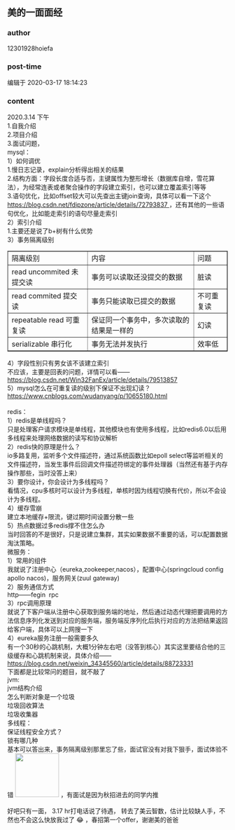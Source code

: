 ## 美的一面面经
### author 
12301928hoiefa
### post-time 

编辑于  2020-03-17 18:14:23
### content 
<div class="post-topic-des nc-post-content">
 <div>
  2020.3.14 下午
 </div>
 <div>
  1.自我介绍
 </div>
 <div>
  2.项目介绍
 </div>
 <div>
  3.面试问题，
 </div>
 <div>
  mysql：
 </div>
 <div>
  1）如何调优
 </div>
 <div>
  1.慢日志记录，explain分析得出相关的结果
 </div>
 <div>
  2.结构方面：字段长度合适与否，主键属性为整形增长（数据库自增，雪花算法），为经常连表或者聚合操作的字段建立索引，也可以建立覆盖索引等等
 </div>
 <div>
  3.语句优化，比如offset较大可以先查出主键join查询，具体可以看一下这个
  <a href="https://blog.csdn.net/fdipzone/article/details/72793837" target="_blank">
   https://blog.csdn.net/fdipzone/article/details/72793837
  </a>
  ，还有其他的一些语句优化，比如能走索引的语句尽量走索引
 </div>
 <div>
  2）索引介绍
 </div>
 <div>
  1.主要还是说了b+树有什么优势
 </div>
 <div>
  3）事务隔离级别
 </div>
 <div>
  <span>
  </span>
  <table border="1" cellpadding="2" cellspacing="0">
   <tbody>
    <tr>
     <td>
      隔离级别
     </td>
     <td>
      内容
     </td>
     <td>
      问题
     </td>
    </tr>
    <tr>
     <td>
      <span>
       read uncommited
      </span>
      未提交读
      <span>
      </span>
      <br/>
     </td>
     <td>
      <span>
       事务可以读取还没提交的数据
      </span>
      <br/>
     </td>
     <td>
      <span>
       脏读
      </span>
      <br/>
     </td>
    </tr>
    <tr>
     <td>
      <span>
       read commited
      </span>
      <span>
       提交读
      </span>
      <br/>
     </td>
     <td>
      <span>
       事务只能读取已提交的数据
      </span>
      <br/>
     </td>
     <td>
      <span>
       不可重复读
      </span>
      <br/>
     </td>
    </tr>
    <tr>
     <td>
      repeatable read 可重复读
     </td>
     <td>
      保证同一个事务中，多次读取的结果是一样的
     </td>
     <td>
      幻读
     </td>
    </tr>
    <tr>
     <td>
      serializable 串行化
     </td>
     <td>
      事务无法并发执行
     </td>
     <td>
      效率低
     </td>
    </tr>
   </tbody>
  </table>
 </div>
 <div>
  4）字段性别只有男女该不该建立索引
 </div>
 <div>
  不应该，主要是回表的问题，详情可以看——
  <a href="https://blog.csdn.net/Win32FanEx/article/details/79513857" target="_blank">
   https://blog.csdn.net/Win32FanEx/article/details/79513857
  </a>
 </div>
 <div>
  5）mysql怎么在可重复读的级别下保证不出现幻读？
 </div>
 <div>
  <a href="https://www.cnblogs.com/wudanyang/p/10655180.html" target="_blank">
   https://www.cnblogs.com/wudanyang/p/10655180.html
  </a>
 </div>
 <div>
  <br/>
 </div>
 <div>
  redis：
 </div>
 <div>
  1）redis是单线程吗？
 </div>
 <div>
  只是处理客户请求模块是单线程，其他模块也有使用多线程，比如redis6.0以后用多线程来处理网络数据的读写和协议解析
 </div>
 <div>
  2）redis快的原理是什么？
 </div>
 <div>
  io多路复用，监听多个文件描述符，通过系统函数比如epoll select等监听相关的文件描述符，当发生事件后回调文件描述符绑定的事件处理器（当然还有基于内存操作那些，当时没答上来）
 </div>
 <div>
  3）要你设计，你会设计为多线程吗？
 </div>
 <div>
  看情况，cpu多核时可以设计为多线程，单核时因为线程切换有代价，所以不会设计为多线程。
 </div>
 <div>
  4）缓存雪崩
 </div>
 <div>
  建立本地缓存+限流，键过期时间设置分散一些
 </div>
 <div>
  5）热点数据过多redis撑不住怎么办
 </div>
 <div>
  当时回答的不是很好，只是说建立集群，其实如果数据不重要的话，可以配置数据淘汰策略。
 </div>
 <div>
  微服务：
 </div>
 <div>
  1）常用的组件
 </div>
 <div>
  我就说了注册中心（eureka,zookeeper,nacos），配置中心(springcloud config apollo nacos)，服务网关(zuul gateway)
 </div>
 <div>
  2）服务通信方式
 </div>
 <div>
  http——fegin  rpc
 </div>
 <div>
  3）rpc调用原理
 </div>
 <div>
  就说了下客户端从注册中心获取到服务端的地址，然后通过动态代理把要调用的方法信息序列化发送到对应的服务端，服务端反序列化后执行对应的方法把结果返回给客户端，具体可以上网搜一下
 </div>
 <div>
  4）eureka服务注册一般需要多久
 </div>
 <div>
  有一个30秒的心跳机制，大概1分钟左右吧（没答到核心）其实这里要结合他的三级缓存和心跳机制来说，具体介绍——
  <a href="https://blog.csdn.net/weixin_34345560/article/details/88723331" target="_blank">
   https://blog.csdn.net/weixin_34345560/article/details/88723331
  </a>
 </div>
 <div>
  下面都是比较常问的题目，就不敲了
 </div>
 <div>
  jvm:
 </div>
 <div>
  jvm结构介绍
 </div>
 <div>
  怎么判断对象是一个垃圾
 </div>
 <div>
  垃圾回收算法
 </div>
 <div>
  垃圾收集器
 </div>
 <div>
  多线程：
 </div>
 <div>
  保证线程安全方式？
 </div>
 <div>
  锁有哪几种
 </div>
 <div>
  基本可以答出来，事务隔离级别那里忘了些，面试官没有对我下狠手，面试体验不错
  <img alt="" data-card-emoji="[点赞]" height="100px" src="https://uploadfiles.nowcoder.com/images/20191018/468200_1571397293409_4A47A0DB6E60853DEDFCFDF08A5CA249" width="100px"/>
  ，有面试是因为秋招进去的同学内推
 </div>
 <div>
  <br/>
 </div>
 <div>
  好吧只有一面，
  <span>
   3.17 hr打电话说了待遇，
  </span>
  转去了美云智数，估计比较缺人手，不然也不会这么快放我过了
  <span>
   😂
  </span>
  ，春招第一个offer，谢谢美的爸爸
 </div>
 <div>
  <br/>
 </div>
 <div>
  <br/>
 </div>
 <div>
  <br/>
 </div>
</div>
